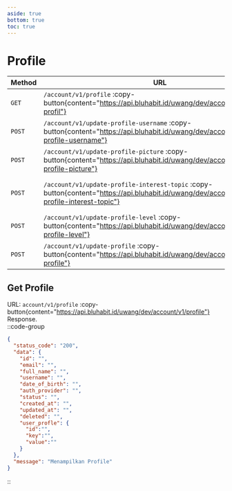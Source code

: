 ```yaml
---
aside: true
bottom: true
toc: true
---
```


# Profile

| Method | URL                                                                                                                                            | Description                                                                     |
| ------ | ---------------------------------------------------------------------------------------------------------------------------------------------- | ------------------------------------------------------------------------------- |
| `GET`  | `/account/v1/profile` :copy-button{content="https://api.bluhabit.id/uwang/dev/account/v1/get-profil"}                                          | [Get Profile](/account/profile#get-profile)                                     |
| `POST` | `/account/v1/update-profile-username` :copy-button{content="https://api.bluhabit.id/uwang/dev/account/v1/update-profile-username"}             | [Update Profile Username](/account/profile#update-profile-username)             |
| `POST` | `/account/v1/update-profile-picture` :copy-button{content="https://api.bluhabit.id/uwang/dev/account/v1/update-profile-picture"}               | [Update Profile Picture](/account/profile#update-profile-picture)               |
| `POST` | `/account/v1/update-profile-interest-topic` :copy-button{content="https://api.bluhabit.id/uwang/dev/account/v1/update-profile-interest-topic"} | [Update Profile Interest Topic](/account/profile#update-profile-interest-topic) |
| `POST` | `/account/v1/update-profile-level` :copy-button{content="https://api.bluhabit.id/uwang/dev/account/v1/update-profile-level"}                   | [Update Profile Level](/account/profile#update-profile-level)                   |
| `POST` | `/account/v1/update-profile` :copy-button{content="https://api.bluhabit.id/uwang/dev/account/v1/update-profile"}                               | [Update Profile](/account/profile#update-profile)                               |

## Get Profile

URL: `account/v1/profile` :copy-button{content="https://api.bluhabit.id/uwang/dev/account/v1/profile"} <br/>
Response.<br/>
::code-group
```json [RESPONSE]
{
  "status_code": "200",
  "data": {
    "id": "",
    "email": "",
    "full_name": "",
    "username": "",
    "date_of_birth": "",
    "auth_provider": "",
    "status": "",
    "created_at": "",
    "updated_at": "",
    "deleted": "",
    "user_profle": {
      "id":"",
      "key":"",
      "value":""
    }
  },
  "message": "Menampilkan Profile"
}
```

::
